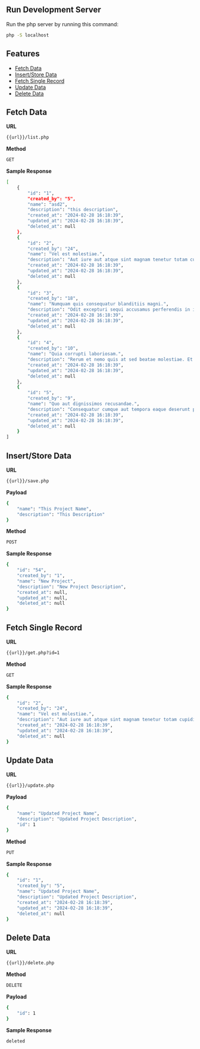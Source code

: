 ## Run Development Server
Run the php server by running this command:

```bash
php -S localhost
```

## Features

- [Fetch Data](#fetch-data)
- [Insert/Store Data](#insert-store-data)
- [Fetch Single Record](#fetch-single-record)
- [Update Data](#update-data)
- [Delete Data](#delete-data)

<a name="fetch-data"></a>
## Fetch Data

**URL**

```bash
{{url}}/list.php
```

**Method**

```bash
GET
```

**Sample Response**

```bash
[
    {
        "id": "1",
        "created_by": "5",
        "name": "asd2",
        "description": "this description",
        "created_at": "2024-02-28 16:18:39",
        "updated_at": "2024-02-28 16:18:39",
        "deleted_at": null
    },
    {
        "id": "2",
        "created_by": "24",
        "name": "Vel est molestiae.",
        "description": "Aut iure aut atque sint magnam tenetur totam cupiditate. Sed eveniet ipsam illum quod cum aliquid sed. Et eligendi repudiandae voluptatem nisi et rerum. Est accusamus delectus sapiente pariatur earum. A veritatis magnam sit rerum. Vitae molestiae facere sint excepturi dolor distinctio.",
        "created_at": "2024-02-28 16:18:39",
        "updated_at": "2024-02-28 16:18:39",
        "deleted_at": null
    },
    {
        "id": "3",
        "created_by": "18",
        "name": "Numquam quis consequatur blanditiis magni.",
        "description": "Odit excepturi sequi accusamus perferendis in in aut. Id quia quaerat ea tenetur pariatur sunt et nulla. Dolor est corrupti ullam sapiente saepe doloremque et et. Animi illo nemo odit dicta quia pariatur sit voluptatibus. Quae dolores quas et.",
        "created_at": "2024-02-28 16:18:39",
        "updated_at": "2024-02-28 16:18:39",
        "deleted_at": null
    },
    {
        "id": "4",
        "created_by": "10",
        "name": "Quia corrupti laboriosam.",
        "description": "Rerum et nemo quis at sed beatae molestiae. Et dolore vitae eum natus architecto. Omnis fugiat enim qui. Necessitatibus nobis aliquam inventore autem.",
        "created_at": "2024-02-28 16:18:39",
        "updated_at": "2024-02-28 16:18:39",
        "deleted_at": null
    },
    {
        "id": "5",
        "created_by": "9",
        "name": "Quo aut dignissimos recusandae.",
        "description": "Consequatur cumque aut tempora eaque deserunt pariatur. Qui molestiae necessitatibus quae aspernatur vel. Aut molestiae qui animi aperiam fuga. Aut vitae nobis impedit molestiae qui.",
        "created_at": "2024-02-28 16:18:39",
        "updated_at": "2024-02-28 16:18:39",
        "deleted_at": null
    }
]
```

## Insert/Store Data

**URL**

```bash
{{url}}/save.php
```

**Payload**

```bash
{
    "name": "This Project Name",
    "description": "This Description"
}
```

**Method**

```bash
POST
```

**Sample Response**

```bash
{
    "id": "54",
    "created_by": "1",
    "name": "New Project",
    "description": "New Project Description",
    "created_at": null,
    "updated_at": null,
    "deleted_at": null
}
```

## Fetch Single Record

**URL**

```bash
{{url}}/get.php?id=1
```

**Method**

```bash
GET
```

**Sample Response**

```bash
{
    "id": "2",
    "created_by": "24",
    "name": "Vel est molestiae.",
    "description": "Aut iure aut atque sint magnam tenetur totam cupiditate. Sed eveniet ipsam illum quod cum aliquid sed. Et eligendi repudiandae voluptatem nisi et rerum. Est accusamus delectus sapiente pariatur earum. A veritatis magnam sit rerum. Vitae molestiae facere sint excepturi dolor distinctio.",
    "created_at": "2024-02-28 16:18:39",
    "updated_at": "2024-02-28 16:18:39",
    "deleted_at": null
}
```

## Update Data

**URL**

```bash
{{url}}/update.php
```

**Payload**

```bash
{
    "name": "Updated Project Name",
    "description": "Updated Project Description",
    "id": 1
}
```

**Method**

```bash
PUT
```

**Sample Response**

```bash
{
    "id": "1",
    "created_by": "5",
    "name": "Updated Project Name",
    "description": "Updated Project Description",
    "created_at": "2024-02-28 16:18:39",
    "updated_at": "2024-02-28 16:18:39",
    "deleted_at": null
}
```

## Delete Data

**URL**

```bash
{{url}}/delete.php
```

**Method**

```bash
DELETE
```

**Payload**

```bash
{
    "id": 1
}
```

**Sample Response**

```bash
deleted
```
